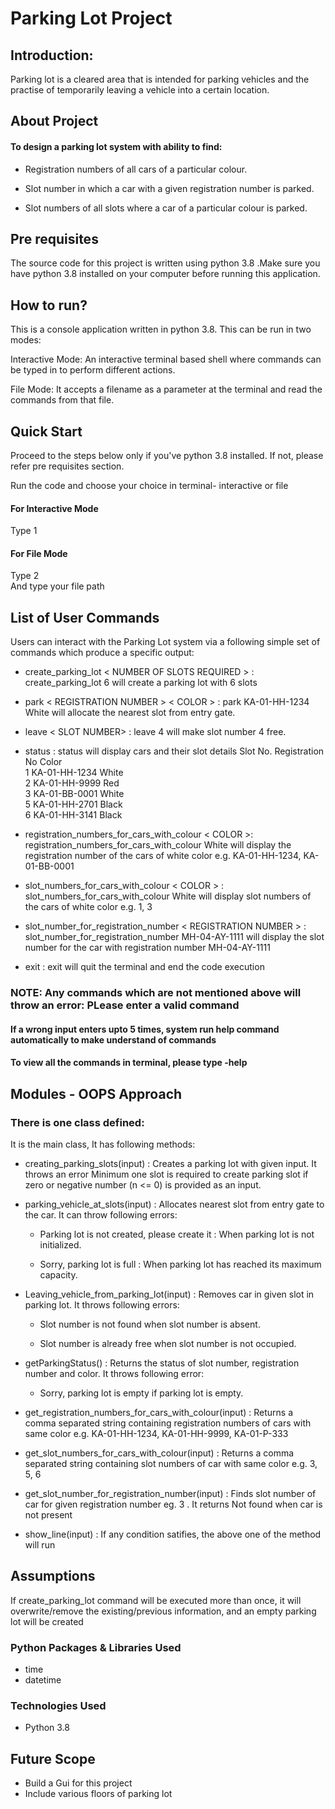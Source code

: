 # Parking Lot Project
## Introduction:
Parking lot is a cleared area that is intended for parking vehicles and the
practise of temporarily leaving a vehicle into a certain location.


## About Project

#### To design a parking lot system with ability to find:
* Registration numbers of all cars of a particular colour.

* Slot number in which a car with a given registration number is parked.

* Slot numbers of all slots where a car of a particular colour is parked.

## Pre requisites
The source code for this project is written using python 3.8 .Make sure you have python 3.8 installed on your computer before running this application.

## How to run?
This is a console application written in python 3.8. This can be run in two modes:

Interactive Mode: An interactive terminal based shell where commands can be typed in to perform different actions.

File Mode: It accepts a filename as a parameter at the terminal and read the commands from that file.

## Quick Start
Proceed to the steps below only if you've python 3.8 installed. If not, please refer pre requisites section.

Run the code and choose your choice in terminal- interactive or file

#### For Interactive Mode

Type 1

#### For File Mode
Type 2          
And type your file path 

## List of User Commands
Users can interact with the Parking Lot system via a following simple set of commands which produce a specific output:

* create_parking_lot < NUMBER OF SLOTS REQUIRED > : create_parking_lot 6 will create a parking lot with 6 slots

* park < REGISTRATION NUMBER > < COLOR > : park KA-01-HH-1234 White will allocate the nearest slot from entry gate.

* leave < SLOT NUMBER> : leave 4 will make slot number 4 free.

* status : status will display cars and their slot details
Slot No.  Registration No Color     
1         KA-01-HH-1234  White  
2         KA-01-HH-9999  Red    
3         KA-01-BB-0001  White   
5         KA-01-HH-2701  Black   
6         KA-01-HH-3141  Black

* registration_numbers_for_cars_with_colour < COLOR >: registration_numbers_for_cars_with_colour White will display the registration number of the cars of white color e.g. KA-01-HH-1234, KA-01-BB-0001

* slot_numbers_for_cars_with_colour < COLOR > : slot_numbers_for_cars_with_colour White will display slot numbers of the cars of white color e.g. 1, 3

* slot_number_for_registration_number < REGISTRATION NUMBER > : slot_number_for_registration_number MH-04-AY-1111 will display the slot number for the car with registration number MH-04-AY-1111

* exit : exit will quit the terminal and end the code execution

### NOTE: Any commands which are not mentioned above will throw an error: PLease enter a valid command
#### If a wrong input enters upto 5 times, system run help command automatically to make understand of commands

#### To view all the commands in terminal, please type  -help

## Modules - OOPS Approach
### There is one class defined:
It is the main class, It has following methods:
* creating_parking_slots(input) : Creates a parking lot with given input. It throws an error Minimum one slot is required to create parking slot if zero or negative number (n <= 0) is provided as an input.

* parking_vehicle_at_slots(input) : Allocates nearest slot from entry gate to the car. It can throw following errors:

    * Parking lot is not created, please create it : When parking lot is not initialized.

    * Sorry, parking lot is full : When parking lot has reached its maximum capacity.



* Leaving_vehicle_from_parking_lot(input) : Removes car in given slot in parking lot. It throws following errors:

    * Slot number <SLOT NUMBER> is not found when slot number is absent.

    * Slot number <SLOT NUMBER> is already free when slot number is not occupied.

* getParkingStatus() : Returns the status of  slot number, registration number and color. It throws following error:
    * Sorry, parking lot is empty if parking lot is empty.

* get_registration_numbers_for_cars_with_colour(input) : Returns a comma separated string containing registration numbers of cars with same color e.g. KA-01-HH-1234, KA-01-HH-9999, KA-01-P-333 

* get_slot_numbers_for_cars_with_colour(input) : Returns a comma separated string containing slot numbers of car with same color e.g. 3, 5, 6

* get_slot_number_for_registration_number(input) : Finds slot number of car for given registration number eg. 3 . It returns Not found when car is not present

* show_line(input) : If any condition satifies, the above one of the method will run

## Assumptions
If create_parking_lot command will be executed more than once, it will overwrite/remove the existing/previous information, and an empty parking lot will be created


### Python Packages & Libraries Used
* time
* datetime

### Technologies Used
* Python 3.8

## Future Scope
* Build a Gui for this project
* Include various floors of parking lot











